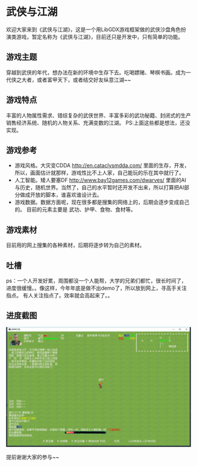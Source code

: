 ﻿# 武侠与江湖
欢迎大家来到《武侠与江湖》，这是一个用LibGDX游戏框架做的武侠沙盘角色扮演类游戏，暂定名称为《武侠与江湖》，目前还只是开发中，只有简单的功能。

## 游戏主题
穿越到武侠的年代，想办法在新的环境中生存下去。吃喝嫖赌、琴棋书画。成为一代侠之大者，或者富甲天下，或者结交好友纵意江湖~~

## 游戏特点
丰富的人物属性需求、错综复杂的武侠世界、丰富多彩的武功秘籍、封闭式的生产销售经济系统、随机的人物关系、充满变数的江湖。
PS:上面这些都是想法，还没实现。

## 游戏参考
* 游戏风格。大灾变CDDA http://en.cataclysmdda.com/ 里面的生存，开发，所以，画面估计就那样，游戏性比不上人家，自己能玩的乐在其中就行了。
* 人工智能。矮人要塞DF http://www.bay12games.com/dwarves/ 里面的AI与历史，随机世界。当然了，自己的水平暂时还开发不出来，所以打算把AI部分做成开放的脚本，谁喜欢谁设计去。
* 游戏数据。数据方面呢，现在很多都是搜集的网络上的，后期会逐步变成自己的。 目前的元素主要是 武功、护甲、食物、食材等。

## 游戏素材
目前用的网上搜集的各种素材，后期将逐步转为自己的素材。

## 吐槽
ps：一个人开发好累，周围都没一个人能帮，大学的兄弟们都忙，很长时间了，进度很缓慢。。像这样，今年年底是做不出demo了，所以放到网上，寻高手关注指点。
有人关注指点了。效率就会高起来了。。

## 进度截图
![Desktop](doc/desktop.png)

提前谢谢大家的参与~~
